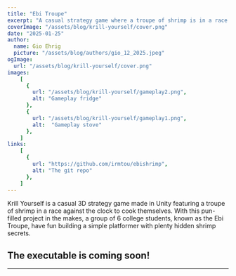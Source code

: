 ```yaml
---
title: "Ebi Troupe"
excerpt: "A casual strategy game where a troupe of shrimp is in a race against the clock to cook themselves."
coverImage: "/assets/blog/krill-yourself/cover.png"
date: "2025-01-25"
author:
  name: Gio Ehrig
  picture: "/assets/blog/authors/gio_12_2025.jpeg"
ogImage:
  url: "/assets/blog/krill-yourself/cover.png"
images: 
    [
      {
        url: "/assets/blog/krill-yourself/gameplay2.png", 
        alt: "Gameplay fridge"
      },
      {
        url: "/assets/blog/krill-yourself/gameplay1.png",
        alt:  "Gameplay stove"
      },
    ]
links: 
    [
      {
        url: "https://github.com/irmtou/ebishrimp", 
        alt: "The git repo"
      },
    ]
---
```


Krill Yourself is a casual 3D strategy game made in Unity featuring a troupe of shrimp in a race against the clock to cook themselves. With this pun-filled project in the makes, a group of 6 college students, known as the Ebi Troupe, have fun building a simple platformer with plenty hidden shrimp secrets.


## The executable is coming soon!
---
